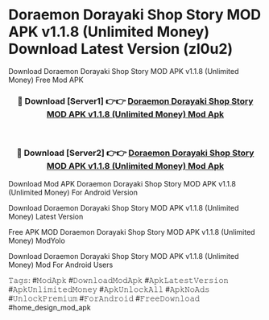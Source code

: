 # Doraemon Dorayaki Shop Story MOD APK v1.1.8 (Unlimited Money) Download Latest Version (zl0u2)
Download Doraemon Dorayaki Shop Story MOD APK v1.1.8 (Unlimited Money) Free Mod APK

<div align="center">
<h3>🔴 Download [Server1] 👉👉 <a href="https://apkcomod.com?title=Doraemon_Dorayaki_Shop_Story_MOD_APK_v1.1.8_(Unlimited_Money)">Doraemon Dorayaki Shop Story MOD APK v1.1.8 (Unlimited Money) Mod Apk</a></h3><br>

<h3>🔴 Download [Server2] 👉👉 <a href="https://apkcomod.com?title=Doraemon_Dorayaki_Shop_Story_MOD_APK_v1.1.8_(Unlimited_Money)">Doraemon Dorayaki Shop Story MOD APK v1.1.8 (Unlimited Money) Mod Apk</a></h3>
</div>


Download Mod APK Doraemon Dorayaki Shop Story MOD APK v1.1.8 (Unlimited Money) For Android Version

Download Doraemon Dorayaki Shop Story MOD APK v1.1.8 (Unlimited Money) Latest Version

Free APK MOD Doraemon Dorayaki Shop Story MOD APK v1.1.8 (Unlimited Money) ModYolo

Download Doraemon Dorayaki Shop Story MOD APK v1.1.8 (Unlimited Money) Mod For Android Users

𝚃𝚊𝚐𝚜: #𝙼𝚘𝚍𝙰𝚙𝚔 #𝙳𝚘𝚠𝚗𝚕𝚘𝚊𝚍𝙼𝚘𝚍𝙰𝚙𝚔 #𝙰𝚙𝚔𝙻𝚊𝚝𝚎𝚜𝚝𝚅𝚎𝚛𝚜𝚒𝚘𝚗 #𝙰𝚙𝚔𝚄𝚗𝚕𝚒𝚖𝚒𝚝𝚎𝚍𝙼𝚘𝚗𝚎𝚢 #𝙰𝚙𝚔𝚄𝚗𝚕𝚘𝚌𝚔𝙰𝚕𝚕 #𝙰𝚙𝚔𝙽𝚘𝙰𝚍𝚜 #𝚄𝚗𝚕𝚘𝚌𝚔𝙿𝚛𝚎𝚖𝚒𝚞𝚖 #𝙵𝚘𝚛𝙰𝚗𝚍𝚛𝚘𝚒𝚍 #𝙵𝚛𝚎𝚎𝙳𝚘𝚠𝚗𝚕𝚘𝚊𝚍 #home_design_mod_apk